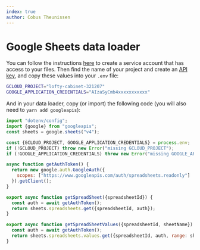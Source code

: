 ```yaml
---
index: true
author: Cobus Theunissen
---
```


# Google Sheets data loader

You can follow the instructions [here](https://hackernoon.com/how-to-use-google-sheets-api-with-nodejs-cz3v316f) to create a service account that has access to your files. Then find the name of your project and create an [API key](https://console.cloud.google.com/apis/credentials), and copy these values into your `.env` file:

```sh
GCLOUD_PROJECT="lofty-cabinet-321207"
GOOGLE_APPLICATION_CREDENTIALS="AIzaSyCmb4xxxxxxxxxxx"
```

And in your data loader, copy (or import) the following code (you will also need to `yarn add googleapis`):

```js echo run=false
import "dotenv/config";
import {google} from "googleapis";
const sheets = google.sheets("v4");

const {GCLOUD_PROJECT, GOOGLE_APPLICATION_CREDENTIALS} = process.env;
if (!GCLOUD_PROJECT) throw new Error("missing GCLOUD_PROJECT");
if (!GOOGLE_APPLICATION_CREDENTIALS) throw new Error("missing GOOGLE_APPLICATION_CREDENTIALS");

async function getAuthToken() {
  return new google.auth.GoogleAuth({
    scopes: ["https://www.googleapis.com/auth/spreadsheets.readonly"]
  }).getClient();
}

export async function getSpreadSheet({spreadsheetId}) {
  const auth = await getAuthToken();
  return sheets.spreadsheets.get({spreadsheetId, auth});
}

export async function getSpreadSheetValues({spreadsheetId, sheetName}) {
  const auth = await getAuthToken();
  return sheets.spreadsheets.values.get({spreadsheetId, auth, range: sheetName});
}
```
